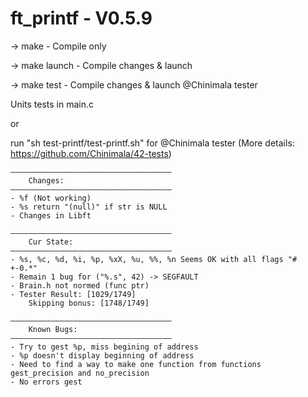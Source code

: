 # ft_printf - V0.5.9

-> make - Compile only

-> make launch - Compile changes & launch

-> make test - Compile changes & launch @Chinimala tester

Units tests in main.c 

or 

run "sh test-printf/test-printf.sh" for @Chinimala tester
(More details: https://github.com/Chinimala/42-tests)


    ————————————————————————————————————
    	Changes:
    ————————————————————————————————————
	- %f (Not working)
	- %s return "(null)" if str is NULL
	- Changes in Libft

    ————————————————————————————————————
		Cur State:
	————————————————————————————————————
    - %s, %c, %d, %i, %p, %xX, %u, %%, %n Seems OK with all flags "# +-0.*"
	- Remain 1 bug for ("%.s", 42) -> SEGFAULT
	- Brain.h not normed (func ptr)
	- Tester Result: [1029/1749]
		Skipping bonus: [1748/1749]

	————————————————————————————————————
    	Known Bugs:
	————————————————————————————————————
    - Try to gest %p, miss begining of address
    - %p doesn't display beginning of address
    - Need to find a way to make one function from functions gest_precision and no_precision
    - No errors gest
